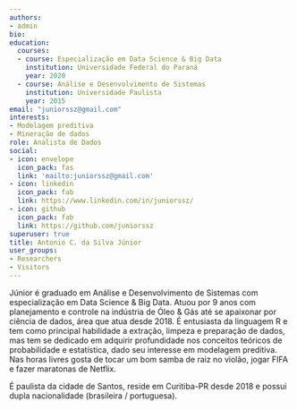 ```yaml
---
authors:
- admin
bio: 
education:
  courses:
  - course: Especialização em Data Science & Big Data
    institution: Universidade Federal do Paraná
    year: 2020
  - course: Análise e Desenvolvimento de Sistemas
    institution: Universidade Paulista
    year: 2015
email: "juniorssz@gmail.com"
interests:
- Modelagem preditiva
- Mineração de dados
role: Analista de Dados
social:
- icon: envelope
  icon_pack: fas
  link: 'mailto:juniorssz@gmail.com'
- icon: linkedin
  icon_pack: fab
  link: https://www.linkedin.com/in/juniorssz/
- icon: github
  icon_pack: fab
  link: https://github.com/juniorssz
superuser: true
title: Antonio C. da Silva Júnior
user_groups:
- Researchers
- Visitors
---
```


Júnior é graduado em Análise e Desenvolvimento de Sistemas com especialização em Data Science & Big Data. Atuou por 9 anos com planejamento e controle na indústria de Óleo & Gás até se apaixonar por ciência de dados, área que atua desde 2018. É entusiasta da linguagem R e tem como principal habilidade a extração, limpeza e preparação de dados, mas tem se dedicado em adquirir profundidade nos conceitos teóricos de probabilidade e estatística, dado seu interesse em modelagem preditiva. Nas horas livres gosta de tocar um bom samba de raiz no violão, jogar FIFA e fazer maratonas de Netflix.

É paulista da cidade de Santos, reside em Curitiba-PR desde 2018 e possui dupla nacionalidade (brasileira / portuguesa).
